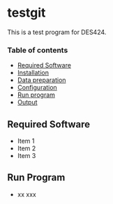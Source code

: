 # testgit

This is a test program for DES424.

### Table of contents

* [Required Software](#required-software)
* [Installation](#installation)
* [Data preparation](#data-preparation)
* [Configuration](#configuration)
* [Run program](#run-program)
* [Output](#output)


## Required Software
* Item 1 
* Item 2
* Item 3


## Run Program

* xx xxx